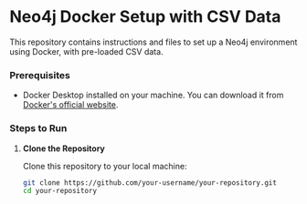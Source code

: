 # Neo4j Docker Setup with CSV Data

This repository contains instructions and files to set up a Neo4j environment using Docker, with pre-loaded CSV data.

### Prerequisites

- Docker Desktop installed on your machine. You can download it from [Docker's official website](https://www.docker.com/products/docker-desktop).

### Steps to Run

1. **Clone the Repository**

   Clone this repository to your local machine:

   ```bash
   git clone https://github.com/your-username/your-repository.git
   cd your-repository
   ```
